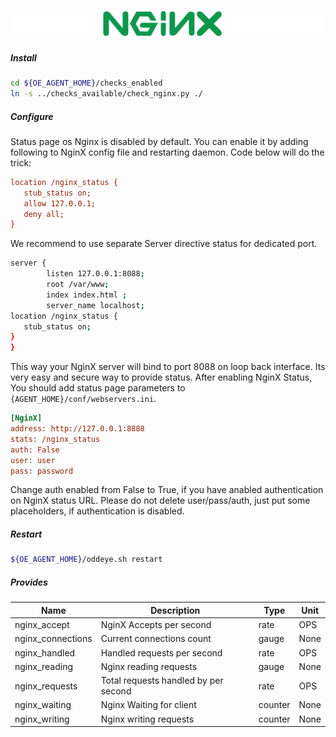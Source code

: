 ![Nginx](../../images/nginx.png)

##### **Install**

```bash
cd ${OE_AGENT_HOME}/checks_enabled
ln -s ../checks_available/check_nginx.py ./
```

##### **Configure**

Status page os Nginx is disabled by default. You can enable it by adding following to NginX config file and restarting daemon. Code below will do the trick: 

```ini
location /nginx_status {
   stub_status on;
   allow 127.0.0.1;
   deny all;
}
```
We recommend to use separate Server directive status for dedicated port. 

```bash
server {
        listen 127.0.0.1:8088;
        root /var/www;
        index index.html ;
        server_name localhost;
location /nginx_status {
   stub_status on;
}
}
```
This way your NginX server will bind to port 8088 on loop back interface. Its very easy and secure way to provide status. 
After enabling NginX Status, You should add status page parameters to `{AGENT_HOME}/conf/webservers.ini`. 

```ini
[NginX]
address: http://127.0.0.1:8888
stats: /nginx_status
auth: False
user: user
pass: password
```

Change auth enabled from False to True, if you have anabled authentication on  NginX status URL. Please do not delete user/pass/auth, just put some placeholders, if authentication is disabled. 

##### **Restart**

```bash
${OE_AGENT_HOME}/oddeye.sh restart
```
##### **Provides**

| Name  | Description | Type | Unit|
| ------------- | ------------- |------------- |------------- |
|nginx_accept|NginX Accepts per second|rate|OPS|
|nginx_connections|Current connections count |gauge|None|
|nginx_handled|Handled requests per second |rate|OPS|
|nginx_reading|Nginx reading requests |gauge|None|
|nginx_requests|Total requests handled by per second |rate|OPS|
|nginx_waiting|Nginx Waiting for client |counter|None|
|nginx_writing|Nginx writing requests |counter|None|
